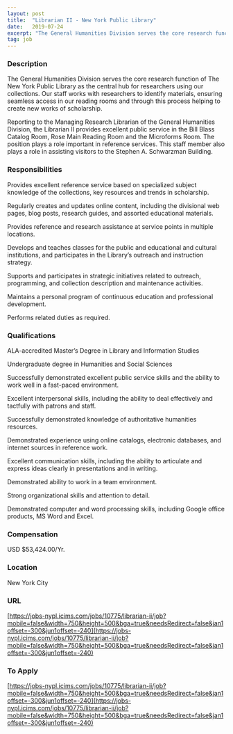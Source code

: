 ```yaml
---
layout: post
title:  "Librarian II - New York Public Library"
date:   2019-07-24
excerpt: "The General Humanities Division serves the core research function of The New York Public Library as the central hub for researchers using our collections. Our staff works with researchers to identify materials, ensuring seamless access in our reading rooms and through this process helping to create new works of scholarship...."
tag: job
---
```


### Description   

The General Humanities Division serves the core research function of The New York Public Library as the central hub for researchers using our collections. Our staff works with researchers to identify materials, ensuring seamless access in our reading rooms and through this process helping to create new works of scholarship. 


Reporting to the Managing Research Librarian of the General Humanities Division, the Librarian II provides excellent public service in the Bill Blass Catalog Room, Rose Main Reading Room and the Microforms Room. The position plays a role important in reference services. This staff member also plays a role in assisting visitors to the Stephen A. Schwarzman Building.


### Responsibilities   

Provides excellent reference service based on specialized subject knowledge of the collections, key resources and trends in scholarship.

Regularly creates and updates online content, including the divisional web pages, blog posts, research guides, and assorted educational materials.

Provides reference and research assistance at service points in multiple locations.

Develops and teaches classes for the public and educational and cultural institutions, and participates in the Library’s outreach and instruction strategy. 

Supports and participates in strategic initiatives related to outreach, programming, and collection description and maintenance activities. 

Maintains a personal program of continuous education and professional development.

Performs related duties as required.


### Qualifications   

ALA-accredited Master’s Degree in Library and Information Studies

Undergraduate degree in Humanities and Social Sciences

Successfully demonstrated excellent public service skills and the ability to work well in a fast-paced environment. 

Excellent interpersonal skills, including the ability to deal effectively and tactfully with patrons and staff. 

Successfully demonstrated knowledge of authoritative humanities resources. 

Demonstrated experience using online catalogs, electronic databases, and internet sources in reference work. 

Excellent communication skills, including the ability to articulate and express ideas clearly in presentations and in writing. 

Demonstrated ability to work in a team environment. 

Strong organizational skills and attention to detail. 

Demonstrated computer and word processing skills, including Google office products, MS Word and Excel.


### Compensation   

USD $53,424.00/Yr.


### Location   

New York City


### URL   

[https://jobs-nypl.icims.com/jobs/10775/librarian-ii/job?mobile=false&width=750&height=500&bga=true&needsRedirect=false&jan1offset=-300&jun1offset=-240](https://jobs-nypl.icims.com/jobs/10775/librarian-ii/job?mobile=false&width=750&height=500&bga=true&needsRedirect=false&jan1offset=-300&jun1offset=-240)

### To Apply   

[https://jobs-nypl.icims.com/jobs/10775/librarian-ii/job?mobile=false&width=750&height=500&bga=true&needsRedirect=false&jan1offset=-300&jun1offset=-240](https://jobs-nypl.icims.com/jobs/10775/librarian-ii/job?mobile=false&width=750&height=500&bga=true&needsRedirect=false&jan1offset=-300&jun1offset=-240)





